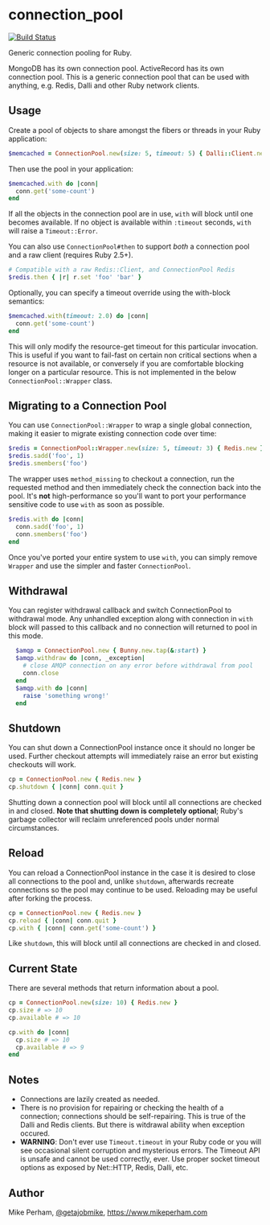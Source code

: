 connection\_pool
=================
[![Build Status](https://github.com/mperham/connection_pool/actions/workflows/ci.yml/badge.svg)](https://github.com/mperham/connection_pool/actions/workflows/ci.yml)

Generic connection pooling for Ruby.

MongoDB has its own connection pool.  ActiveRecord has its own connection pool.
This is a generic connection pool that can be used with anything, e.g. Redis,
Dalli and other Ruby network clients.


Usage
-----

Create a pool of objects to share amongst the fibers or threads in your Ruby
application:

``` ruby
$memcached = ConnectionPool.new(size: 5, timeout: 5) { Dalli::Client.new }
```

Then use the pool in your application:

``` ruby
$memcached.with do |conn|
  conn.get('some-count')
end
```

If all the objects in the connection pool are in use, `with` will block
until one becomes available.  If no object is available within `:timeout` seconds,
`with` will raise a `Timeout::Error`.

You can also use `ConnectionPool#then` to support _both_ a
connection pool and a raw client (requires Ruby 2.5+).

```ruby
# Compatible with a raw Redis::Client, and ConnectionPool Redis
$redis.then { |r| r.set 'foo' 'bar' }
```

Optionally, you can specify a timeout override using the with-block semantics:

``` ruby
$memcached.with(timeout: 2.0) do |conn|
  conn.get('some-count')
end
```

This will only modify the resource-get timeout for this particular
invocation. This is useful if you want to fail-fast on certain non critical
sections when a resource is not available, or conversely if you are comfortable
blocking longer on a particular resource. This is not implemented in the below
`ConnectionPool::Wrapper` class.

## Migrating to a Connection Pool

You can use `ConnectionPool::Wrapper` to wrap a single global connection,
making it easier to migrate existing connection code over time:

``` ruby
$redis = ConnectionPool::Wrapper.new(size: 5, timeout: 3) { Redis.new }
$redis.sadd('foo', 1)
$redis.smembers('foo')
```

The wrapper uses `method_missing` to checkout a connection, run the requested
method and then immediately check the connection back into the pool.  It's
**not** high-performance so you'll want to port your performance sensitive code
to use `with` as soon as possible.

``` ruby
$redis.with do |conn|
  conn.sadd('foo', 1)
  conn.smembers('foo')
end
```

Once you've ported your entire system to use `with`, you can simply remove
`Wrapper` and use the simpler and faster `ConnectionPool`.

## Withdrawal

You can register withdrawal callback and switch ConnectionPool to withdrawal mode. Any unhandled exception
along with connection in `with` block will passed to this callback and no connection will returned to pool in this mode.

``` ruby
  $amqp = ConnectionPool.new { Bunny.new.tap(&:start) }
  $amqp.withdraw do |conn, _exception|
    # close AMQP connection on any error before withdrawal from pool
    conn.close
  end
  $amqp.with do |conn|
    raise 'something wrong!'
  end
```

## Shutdown

You can shut down a ConnectionPool instance once it should no longer be used.
Further checkout attempts will immediately raise an error but existing checkouts
will work.

```ruby
cp = ConnectionPool.new { Redis.new }
cp.shutdown { |conn| conn.quit }
```

Shutting down a connection pool will block until all connections are checked in and closed.
**Note that shutting down is completely optional**; Ruby's garbage collector will reclaim
unreferenced pools under normal circumstances.

## Reload

You can reload a ConnectionPool instance in the case it is desired to close all
connections to the pool and, unlike `shutdown`, afterwards recreate connections
so the pool may continue to be used. Reloading may be useful after forking the
process.

```ruby
cp = ConnectionPool.new { Redis.new }
cp.reload { |conn| conn.quit }
cp.with { |conn| conn.get('some-count') }
```

Like `shutdown`, this will block until all connections are checked in and
closed.

## Current State

There are several methods that return information about a pool.

```ruby
cp = ConnectionPool.new(size: 10) { Redis.new }
cp.size # => 10
cp.available # => 10

cp.with do |conn|
  cp.size # => 10
  cp.available # => 9
end
```

Notes
-----

- Connections are lazily created as needed.
- There is no provision for repairing or checking the health of a connection;
  connections should be self-repairing. This is true of the Dalli and Redis
  clients. But there is witdrawal ability when exception occured.
- **WARNING**: Don't ever use `Timeout.timeout` in your Ruby code or you will see
  occasional silent corruption and mysterious errors. The Timeout API is unsafe
  and cannot be used correctly, ever. Use proper socket timeout options as
  exposed by Net::HTTP, Redis, Dalli, etc.


Author
------

Mike Perham, [@getajobmike](https://twitter.com/getajobmike), <https://www.mikeperham.com>
